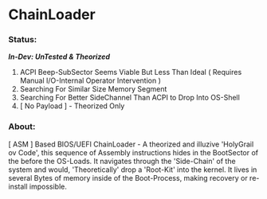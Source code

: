 # ChainLoader
### Status:

***In-Dev: UnTested & Theorized***
1. ACPI Beep-SubSector Seems Viable But Less Than Ideal ( Requires Manual I/O-Internal Operator Intervention )
2. Searching For Similar Size Memory Segment
3. Searching For Better SideChannel Than ACPI to Drop Into OS-Shell
4. [ No Payload ] - Theorized Only


### About:
[ ASM ] Based BIOS/UEFI ChainLoader - A theorized and illuzive 'HolyGrail ov Code', this sequence of Assembly instructions hides in the BootSector of the before the OS-Loads. It navigates through the 'Side-Chain' of the system and would, 'Theoretically' drop a 'Root-Kit' into the kernel. It lives in several Bytes of memory inside of the Boot-Process, making recovery or re-install impossible.

